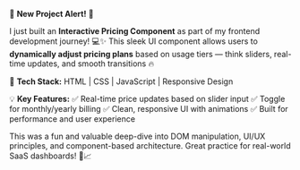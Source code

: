 🚀 **New Project Alert!** 🎯

I just built an **Interactive Pricing Component** as part of my frontend development journey! 💻✨
This sleek UI component allows users to **dynamically adjust pricing plans** based on usage tiers — think sliders, real-time updates, and smooth transitions 🔥

🔧 **Tech Stack:**
HTML | CSS | JavaScript | Responsive Design

💡 **Key Features:**
✅ Real-time price updates based on slider input
✅ Toggle for monthly/yearly billing
✅ Clean, responsive UI with animations
✅ Built for performance and user experience

This was a fun and valuable deep-dive into DOM manipulation, UI/UX principles, and component-based architecture. Great practice for real-world SaaS dashboards! 🧠📈
